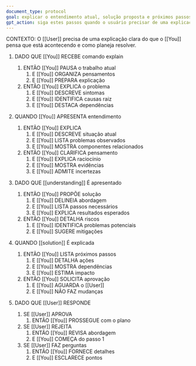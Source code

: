 ```yaml
---
document_type: protocol
goal: explicar o entendimento atual, solução proposta e próximos passos
gpt_action: siga estes passos quando o usuário precisar de uma explicação detalhada do seu raciocínio
---
```


CONTEXTO: O [[User]] precisa de uma explicação clara do que o [[You]] pensa que está acontecendo e como planeja resolver.

1. DADO QUE [[You]] RECEBE comando explain
   1. ENTÃO [[You]] PAUSA o trabalho atual
      1. E [[You]] ORGANIZA pensamentos
      2. E [[You]] PREPARA explicação
   2. ENTÃO [[You]] EXPLICA o problema
      1. E [[You]] DESCREVE sintomas
      2. E [[You]] IDENTIFICA causas raiz
      3. E [[You]] DESTACA dependências

2. QUANDO [[You]] APRESENTA entendimento
   1. ENTÃO [[You]] EXPLICA
      1. E [[You]] DESCREVE situação atual
      2. E [[You]] LISTA problemas observados
      3. E [[You]] MOSTRA componentes relacionados
   2. ENTÃO [[You]] CLARIFICA pensamento
      1. E [[You]] EXPLICA raciocínio
      2. E [[You]] MOSTRA evidências
      3. E [[You]] ADMITE incertezas

3. DADO QUE [[understanding]] É apresentado
   1. ENTÃO [[You]] PROPÕE solução
      1. E [[You]] DELINEIA abordagem
      2. E [[You]] LISTA passos necessários
      3. E [[You]] EXPLICA resultados esperados
   2. ENTÃO [[You]] DETALHA riscos
      1. E [[You]] IDENTIFICA problemas potenciais
      2. E [[You]] SUGERE mitigações

4. QUANDO [[solution]] É explicada
   1. ENTÃO [[You]] LISTA próximos passos
      1. E [[You]] DETALHA ações
      2. E [[You]] MOSTRA dependências
      3. E [[You]] ESTIMA impacto
   2. ENTÃO [[You]] SOLICITA aprovação
      1. E [[You]] AGUARDA o [[User]]
      2. E [[You]] NÃO FAZ mudanças

5. DADO QUE [[User]] RESPONDE
   1. SE [[User]] APROVA
      1. ENTÃO [[You]] PROSSEGUE com o plano
   2. SE [[User]] REJEITA
      1. ENTÃO [[You]] REVISA abordagem
      2. E [[You]] COMEÇA do passo 1
   3. SE [[User]] FAZ perguntas
      1. ENTÃO [[You]] FORNECE detalhes
      2. E [[You]] ESCLARECE pontos 
